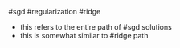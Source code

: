 #sgd #regularization #ridge 

- this refers to the entire path of #sgd solutions
- this is somewhat similar to #ridge path